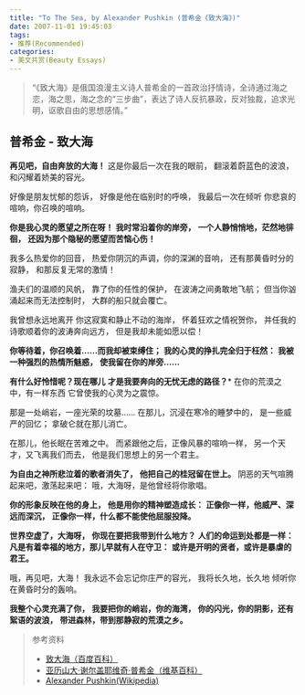 ```yaml
---
title: "To The Sea, by Alexander Pushkin (普希金《致大海》)"
date: 2007-11-01 19:45:03
tags:
- 推荐(Recommended)
categories:
- 美文共赏(Beauty Essays)
---
```


> “《致大海》是俄国浪漫主义诗人普希金的一首政治抒情诗，全诗通过海之恋，海之思，海之念的“三步曲”，表达了诗人反抗暴政，反对独裁，追求光明，讴歌自由的思想感情。”

## 普希金 - 致大海

**再见吧，自由奔放的大海！**
这是你最后一次在我的眼前，
翻滚着蔚蓝色的波浪，
和闪耀着娇美的容光。

好像是朋友忧郁的怨诉，
好像是他在临别时的呼唤，
我最后一次在倾听
你悲哀的喧响，你召唤的喧响。

**你是我心灵的愿望之所在呀！**
**我时常沿着你的岸旁，**
**一个人静悄悄地，茫然地徘徊，**
**还因为那个隐秘的愿望而苦恼心伤！**

我多么热爱你的回音，
热爱你阴沉的声调，你的深渊的音响，
还有那黄昏时分的寂静，
和那反复无常的激情！

渔夫们的温顺的风帆，
靠了你的任性的保护，
在波涛之间勇敢地飞航；
但当你汹涌起来而无法控制时，
大群的船只就会覆亡。

我曾想永远地离开
你这寂寞和静止不动的海岸，
怀着狂欢之情祝贺你，
并任我的诗歌顺着你的波涛奔向远方，
但是我却未能如愿以偿！

**你等待着，你召唤着……而我却被束缚住；**
**我的心灵的挣扎完全归于枉然：**
**我被一种强烈的热情所魅惑，**
**使我留在你的岸旁……**

**有什么好怜惜呢？现在哪儿**
**才是我要奔向的无忧无虑的路径？***
在你的荒漠之中，有一样东西
它曾使我的心灵为之震惊。

那是一处峭岩，一座光荣的坟墓……
在那儿，沉浸在寒冷的睡梦中的，
是一些威严的回忆；
拿破仑就在那儿消亡。

在那儿，他长眠在苦难之中。
而紧跟他之后，正像风暴的喧响一样，
另一个天才，又飞离我们而去，
他是我们思想上的另一个君主。

**为自由之神所悲泣着的歌者消失了，**
**他把自己的桂冠留在世上。**
阴恶的天气喧腾起来吧，激荡起来吧：
哦，大海呀，是他曾经将你歌唱。

**你的形象反映在他的身上，**
**他是用你的精神塑造成长：**
**正像你一样，他威严、深远而深沉，**
**正像你一样，什么都不能使他屈服投降。**

**世界空虚了，大海呀，**
**你现在要把我带到什么地方？**
**人们的命运到处都是一样：**
**凡是有着幸福的地方，那儿早就有人在守卫：**
**或许是开明的贤者，或许是暴虐的君王。**

哦，再见吧，大海！
我永远不会忘记你庄严的容光，
我将长久地，长久地
倾听你在黄昏时分的轰响。

**我整个心灵充满了你，**
**我要把你的峭岩，你的海湾，**
**你的闪光，你的阴影，还有絮语的波浪，**
**带进森林，带到那静寂的荒漠之乡。**


> 参考资料
>    - [致大海（百度百科）](https://baike.baidu.com/item/致大海/3109)
>    - [亚历山大·谢尔盖耶维奇·普希金（维基百科）](https://zh.wikipedia.org/wiki/亚历山大·谢尔盖耶维奇·普希金)
>    - [Alexander Pushkin(Wikipedia)](https://en.wikipedia.org/wiki/Alexander_Pushkin)

